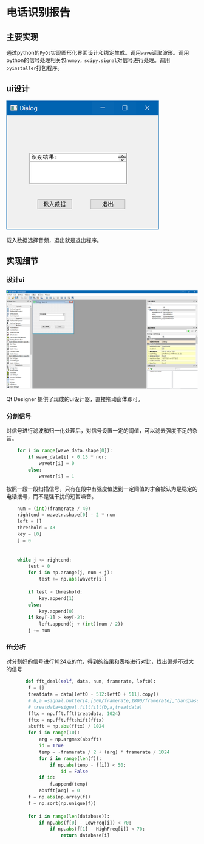 # 电话识别报告

## 主要实现

通过python的```PyQt```实现图形化界面设计和绑定生成。调用```wave```读取波形。调用python的信号处理相关包```numpy，scipy.signal```对信号进行处理。调用```pyinstaller```打包程序。

## ui设计

![ui](re2.png)

载入数据选择音频，退出就是退出程序。

## 实现细节

### 设计ui

![ui](re1.png)

Qt Designer 提供了现成的ui设计器，直接拖动窗体即可。

### 分割信号

对信号进行滤波和归一化处理后，对信号设置一定的阈值，可以滤去强度不足的杂音。

```python
    for i in range(wave_data.shape[0]):
        if wave_data[i] < 0.15 * nor:
            wavetr[i] = 0
        else:
            wavetr[i] = 1 
```

按照一段一段扫描信号，只有在段中有强度值达到一定阈值的才会被认为是稳定的电话拨号，而不是强干扰的短暂噪音。

```python
    num = (int)(framerate / 40)
    rightend = wavetr.shape[0] - 2 * num
    left = []
    threshold = 43
    key = [0]
    j = 0


    while j <= rightend:
        test = 0
        for i in np.arange(j, num + j):
            test += np.abs(wavetr[i])

        if test > threshold:
            key.append(1)
        else:
            key.append(0)
        if key[-1] > key[-2]:
            left.append(j + (int)(num / 2))
        j += num
```

### fft分析

对分割好的信号进行1024点的fft，得到的结果和表格进行对比，找出偏差不过大的信号

```python
       def fft_deal(self, data, num, framerate, left0):
        f = []
        treatdata = data[left0 - 512:left0 + 511].copy()
        # b,a =signal.butter(4,[500/framerate,1800/framerate],'bandpass')
        # treatdata=signal.filtfilt(b,a,treatdata)
        fftx = np.fft.fft(treatdata, 1024)
        fftx = np.fft.fftshift(fftx)
        absfft = np.abs(fftx) / 1024
        for i in range(10):
            arg = np.argmax(absfft)
            id = True
            temp = -framerate / 2 + (arg) * framerate / 1024
            for i in range(len(f)):
                if np.abs(temp - f[i]) < 50:
                    id = False
            if id:
                f.append(temp)
            absfft[arg] = 0
        f = np.abs(np.array(f))
        f = np.sort(np.unique(f))

        for i in range(len(database)):
            if np.abs(f[0] - LowFreq[i]) < 70:
                if np.abs(f[1] - HighFreq[i]) < 70:
                    return database[i]
```
